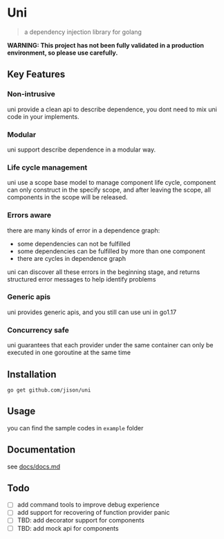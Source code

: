 # Uni

> a dependency injection library for golang

**WARNING: This project has not been fully validated in a production
environment, so please use carefully.**

## Key Features

### Non-intrusive

uni provide a clean api to describe dependence, 
you dont need to mix uni code in your implements.

### Modular

uni support describe dependence in a modular way.

### Life cycle management

uni use a scope base model to manage component life cycle,
component can only construct in the specify scope, and after
leaving the scope, all components in the scope will be released.

### Errors aware

there are many kinds of error in a dependence graph:

- some dependencies can not be fulfilled
- some dependencies can be fulfilled by more than one component
- there are cycles in dependence graph

uni can discover all these errors in the beginning stage,
and returns structured error messages to help identify problems

### Generic apis

uni provides generic apis,
and you still can use uni in go1.17

### Concurrency safe

uni guarantees that each provider under the same container
can only be executed in one goroutine at the same time

## Installation

```shell
go get github.com/jison/uni 
```

## Usage

you can find the sample codes in `example` folder

## Documentation

see [docs/docs.md](docs/docs.md)

## Todo

- [ ] add command tools to improve debug experience
- [ ] add support for recovering of function provider panic
- [ ] TBD: add decorator support for components
- [ ] TBD: add mock api for components 
